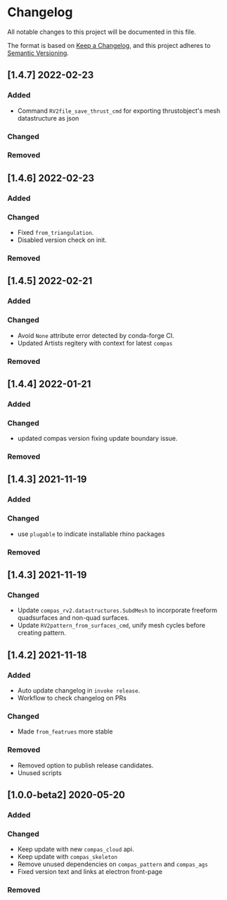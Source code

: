 # Changelog

All notable changes to this project will be documented in this file.

The format is based on [Keep a Changelog](https://keepachangelog.com/en/1.0.0/),
and this project adheres to [Semantic Versioning](https://semver.org/spec/v2.0.0.html).

## [1.4.7] 2022-02-23

### Added
* Command `RV2file_save_thrust_cmd` for exporting thrustobject's mesh datastructure as json

### Changed

### Removed


## [1.4.6] 2022-02-23

### Added

### Changed
* Fixed `from_triangulation`.
* Disabled version check on init.

### Removed


## [1.4.5] 2022-02-21

### Added

### Changed
* Avoid `None` attribute error detected by conda-forge CI.
* Updated Artists regitery with context for latest `compas`

### Removed


## [1.4.4] 2022-01-21

### Added

### Changed
* updated compas version fixing update boundary issue.

### Removed


## [1.4.3] 2021-11-19

### Added

### Changed
* use `plugable` to indicate installable rhino packages

### Removed

## [1.4.3] 2021-11-19

### Changed
* Update `compas_rv2.datastructures.SubdMesh` to incorporate freeform quadsurfaces and non-quad surfaces.
* Update `RV2pattern_from_surfaces_cmd`, unify mesh cycles before creating pattern.

## [1.4.2] 2021-11-18

### Added
* Auto update changelog in `invoke release`.
* Workflow to check changelog on PRs

### Changed
* Made `from_featrues` more stable

### Removed
* Removed option to publish release candidates.
* Unused scripts

## [1.0.0-beta2] 2020-05-20

### Added

### Changed

* Keep update with new ``compas_cloud`` api.
* Keep update with ``compas_skeleton``
* Remove unused dependencies on ``compas_pattern`` and ``compas_ags``
* Fixed version text and links at electron front-page


### Removed


